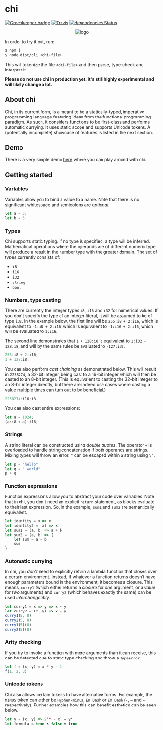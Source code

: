 # chi

[![Greenkeeper badge](https://badges.greenkeeper.io/kdex/chi.svg)](https://greenkeeper.io/)
[![Travis](https://img.shields.io/travis/kdex/chi.svg?branch=master)](https://travis-ci.org/kdex/chi)
[![dependencies Status](https://img.shields.io/david/kdex/chi.svg)](https://david-dm.org/kdex/chi)

<p align="center">
  <img alt="logo" src="https://cloud.githubusercontent.com/assets/4442505/23861535/a7285cf6-080a-11e7-885d-f51787e4c6bb.png">
</p>
In order to try it out, run:

```bash
$ npm i
$ node dist/cli <chi-file>
```
This will tokenize the file `<chi-file>` and then parse, type-check and interpret it.

**Please do not use chi in production yet. It's still highly experimental and will likely change a lot.**
## About chi
Chi, in its current form, is a meant to be a statically-typed, imperative programming language featuring ideas from the functional programming paradigm. As such, it considers functions to be first-class and performs automatic currying. It uses static scope and supports Unicode tokens. A (potentially incomplete) showcase of features is listed in the next section.
## Demo
There is a very simple demo [here](https://github.kdex.de/chi/) where you can play around with chi.
## Getting started
### Variables
Variables allow you to bind a value to a name. Note that there is no significant whitespace and semicolons are *optional*.
```js
let a = 3;
let b = 5
```
### Types
Chi supports static typing. If no type is specified, a type will be inferred. Mathematical operations where the operands are of different numeric type will produce a result in the number type with the greater domain. The set of types currently consists of:
- `i8`
- `i16`
- `i32`
- `string`
- `bool`

### Numbers, type casting
There are currently the integer types `i8`, `i16` and `i32` for numerical values. If you don't specify the type of an integer literal, it will be assumed to be of type `i32`. In the example below, the first line will be `255:i8 + 2:i16`, which is equivalent to `-1:i8 + 2:i16`, which is equivalent to `-1:i16 + 2:i16`, which will be evaluated to `1:i16`.

The second line demonstrates that `1 + 128:i8` is equivalent to `1:i32 + 128:i8`, and will by the same rules be evaluated to `-127:i32`.
```js
255:i8 + 2:i16;
1 + 128:i8;
```
You can also perform *cast chaining* as demonstrated below. This will result in `2258274`, a 32-bit integer, being cast to a 16-bit integer which will then be casted to an 8-bit integer. (This is equivalent to casting the 32-bit integer to an 8-bit integer directly, but there are indeed use cases where casting a value multiple times can turn out to be beneficial.)
```js
2258274:i16:i8
```
You can also cast entire expressions:
```js
let a = 1024;
(a:i8 + a):i16;
```
### Strings
A string literal can be constructed using *double quotes*. The operator `+` is overloaded to handle string concatenation if both operands are strings. Mixing types will throw an error. `"` can be escaped within a string using `\"`.
```js
let p = "hello"
let q = " world"
p + q
```
### Function expressions
Function expressions allow you to abstract your code over variables. Note that in chi, you don't need an explicit `return` statement, as blocks evaluate to their last expression. So, in the example, `sum1` and `sum2` are semantically equivalent.
```js
let identity = x => x
let identity2 = (x) => x
let sum1 = (a, b) => a + b
let sum2 = (a, b) => {
	let sum = a + b
	sum
}
```
### Automatic currying
In chi, you *don't* need to explicitly return a lambda function that closes over a certain environment. Instead, if whatever a function returns doesn't have enough parameters bound in the environment, it becomes a closure. This means, `curry1` (which either returns a *closure* for *one* argument, or a *value* for *two* arguments) and `curry2` (which behaves exactly the same) can be used *interchangeably*.
```js
let curry1 = x => y => x + y
let curry2 = (x, y) => x + y
curry1(5, 8)
curry2(5, 8)
curry1(5)(8)
curry2(5)(8)
```
### Arity checking
If you try to invoke a function with more arguments than it can receive, this can be detected due to static type checking and throw a `TypeError`.
```js
let f = (x, y) = x * y - 3
f(1, 2, 3)
```
### Unicode tokens
Chi also allows certain tokens to have alternative forms. For example, the `MINUS` token can either be `Hyphen-minus`, `En Dash` or `Em Dash` (`-`, `–` and `—` respectively). Further examples how this can benefit esthetics can be seen below.
```js
let y = (x, y) => 2¹⁰ · x² – y⁴
let formula = true ∧ false ∨ true
```